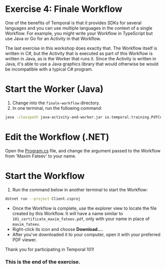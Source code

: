 # Exercise 4: Finale Workflow

One of the benefits of Temporal is that it provides SDKs for several
languages and you can use multiple languages in the context of a single
Workflow. For example, you might write your Workflow in TypeScript but use
Java or Go for an Activity in that Workflow.

The last exercise in this workshop does exactly that. The Workflow
itself is written in C#, but the Activity that is executed as part
of this Workflow is written in Java, as is the Worker that runs it.
Since the Activity is written in Java, it's able to use a Java graphics
library that would otherwise be would be incompatible with a typical
C# program.

# Start the Worker (Java)

1. Change into the `finale-workflow` directory.
2. In one terminal, run the following command:

```sh
java -classpath java-activity-and-worker.jar io.temporal.training.PdfCertWorker
```

# Edit the Workflow (.NET)

Open the [Program.cs](./Client/Program.cs) file, and change the argument passed to the Workflow from 'Maxim Fateev' to your name.

# Start the Workflow

1. Run the command below in another terminal to start the Workflow:

```sh
dotnet run --project Client.csproj
```

- Once the Workflow is complete, use the explorer view to locate the file created by this Workflow. It will have a name similar to `101_certificate_maxim_fateev.pdf`, only with your name in place of `maxim_fateev`.
- Right-click its icon and choose **Download...**.
- After you've downloaded it to your computer, open it with your preferred PDF viewer.

Thank you for participating in Temporal 101!

### This is the end of the exercise.

